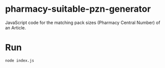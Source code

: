 # pharmacy-suitable-pzn-generator
JavaScript code for the matching pack sizes (Pharmacy Central Number) of an Article.

Run
============
    node index.js
